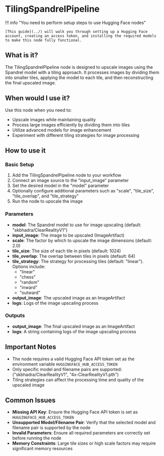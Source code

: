 # TilingSpandrelPipeline

!!! info "You need to perform setup steps to use Hugging Face nodes"

    [This guide](../) will walk you through setting up a Hugging Face account, creating an access token, and installing the required models to make this node fully functional.

## What is it?

The TilingSpandrelPipeline node is designed to upscale images using the Spandrel model with a tiling approach. It processes images by dividing them into smaller tiles, applying the model to each tile, and then reconstructing the final upscaled image.

## When would I use it?

Use this node when you need to:

- Upscale images while maintaining quality
- Process large images efficiently by dividing them into tiles
- Utilize advanced models for image enhancement
- Experiment with different tiling strategies for image processing

## How to use it

### Basic Setup

1. Add the TilingSpandrelPipeline node to your workflow
1. Connect an image source to the "input_image" parameter
1. Set the desired model in the "model" parameter
1. Optionally configure additional parameters such as "scale", "tile_size", "tile_overlap", and "tile_strategy"
1. Run the node to upscale the image

### Parameters

- **model**: The Spandrel model to use for image upscaling (default: "skbhadra/ClearRealityV1")
- **input_image**: The image to be upscaled (ImageArtifact)
- **scale**: The factor by which to upscale the image dimensions (default: 2.0)
- **tile_size**: The size of each tile in pixels (default: 1024)
- **tile_overlap**: The overlap between tiles in pixels (default: 64)
- **tile_strategy**: The strategy for processing tiles (default: "linear"). Options include:
    - "linear"
    - "chess"
    - "random"
    - "inward"
    - "outward"
- **output_image**: The upscaled image as an ImageArtifact
- **logs**: Logs of the image upscaling process

### Outputs

- **output_image**: The final upscaled image as an ImageArtifact
- **logs**: A string containing logs of the image upscaling process

## Important Notes

- The node requires a valid Hugging Face API token set as the environment variable `HUGGINGFACE_HUB_ACCESS_TOKEN`
- Only specific model and filename pairs are supported: ("skbhadra/ClearRealityV1", "4x-ClearRealityV1.pth")
- Tiling strategies can affect the processing time and quality of the upscaled image

## Common Issues

- **Missing API Key**: Ensure the Hugging Face API token is set as `HUGGINGFACE_HUB_ACCESS_TOKEN`
- **Unsupported Model/Filename Pair**: Verify that the selected model and filename pair is supported by the node
- **Invalid Parameters**: Ensure all required parameters are correctly set before running the node
- **Memory Constraints**: Large tile sizes or high scale factors may require significant memory resources
